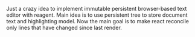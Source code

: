 Just a crazy idea to implement immutable persistent browser-based text editor with reagent.
Main idea is to use persistent tree to store document text and highlighting model.
Now the main goal is to make react reconcile only lines that have changed since last render.
